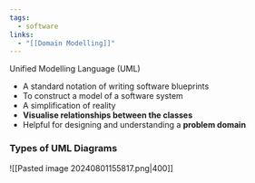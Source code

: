 ```yaml
---
tags:
  - software
links:
  - "[[Domain Modelling]]"
---
```

Unified Modelling Language (UML)
- A standard notation of writing software blueprints
- To construct a model of a software system
- A simplification of reality
- **Visualise relationships between the classes**
- Helpful for designing and understanding a **problem domain**
### Types of UML Diagrams
![[Pasted image 20240801155817.png|400]]

